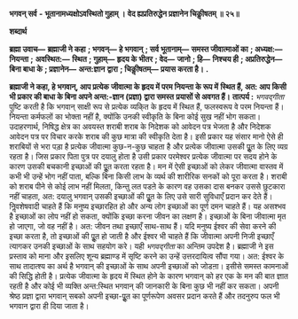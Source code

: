 **भगवन् सर्व** **-** **भूतानामध्यक्षोऽवस्थितो गुहाम् ।** **वेद ह्यप्रतिरुद्धेन प्रज्ञानेन चिकीॢषतम् ॥ २५॥** 

**शब्दार्थ** 

**ब्रह्मा उवाच—** **ब्रह्माजी ने कहा** **; भगवन्—** **हे भगवान्** **; सर्व भूतानाम्—** **समस्त जीवात्माओं का** **; अध्यक्ष:—** **नियन्ता** **;** **अवस्थित:—** **स्थित** **; गुहाम्—** **हृदय के भीतर** **; वेद—** **जानो** **; हि—** **निश्चय ही** **; अप्रतिरुद्धेन—** **बिना बाधा के** **; प्रज्ञानेन—** **अन्त:ज्ञान** **द्वारा** **; चिकीॢषतम्—** **प्रयास करता है।** **.** 

**ब्रह्माजी ने कहा, हे भगवान्, आप प्रत्येक जीवात्मा के हृदय में परम नियन्ता के रूप में** **स्थित हैं, अत: आप किसी भी प्रकार की बाधा के बिना अपने अन्त:-ज्ञान (प्रज्ञा) द्वारा समस्त** **प्रयासों से अवगत हैं।** **तात्पर्य :**  *भगवद्गीता* पुष्टि करती है कि भगवान् साक्षी रूप से प्रत्येक व्यकि्त के हृदय में स्थित हैं, फलस्वरूप वे परम नियन्ता हैं। नियन्ता कर्मफलों का भोक्ता नहीं है, क्योंकि उनकी स्वीकृति के बिना कोई सुख नहीं भोग सकता। उदाहरणार्थ, निषिद्ध क्षेत्र का अवयस्त शराबी शराब के निदेशक को आवेदन पत्र भेजता है और निदेशक आवेदन पत्र पर विचार करके शराब की कुछ मात्रा की स्वीकृति देता है। इसी प्रकार यह संसार मानो ऐसे ही शराबियों से भरा पड़ा है प्रत्येक जीवात्मा कुछ-न-कुछ चाहता है और प्रत्येक जीवात्मा उसकी पूॢत के लिए व्यग्र रहता है। जिस प्रकार पिता पुत्र पर दयालु होता है उसी प्रकार परमेश्वर प्रत्येक जीवात्मा पर सदय होने के कारण उसकी बचकानी इच्छाओं की पूॢत करता रहता है। मन में ऐसी इच्छाओं को लेकर जीवात्मा वास्तव में कभी भी उन्हें भोग नहीं पाता, बल्कि बिना किसी लाभ के व्यर्थ की शारीरिक सनकों को पूरा करता है। शराबी को शराब पीने से कोई लाभ नहीं मिलता, किन्तु लत पडऩे के कारण वह उसका दास बनकर उससे छुटकारा नहीं चाहता, अत: दयालु भगवान् उसकी इच्छाओं की पूॢत के लिए उसे सारी सुविधाएँ प्रदान कर देते हैं। निॢवशेषवादी चाहते हैं कि मनुष्य इच्छारहित हो और अन्य लोग इच्छाओं का पूर्ण दमन चाहते हैं। यह असश्भव है इच्छाओं का लोप नहीं हो सकता, क्योंकि इच्छा करना जीवन का लक्षण है। इच्छाओं के बिना जीवात्मा मृत हो जाएगा, जो वह नहीं है। अत: जीवन तथा इच्छाएँ साथ-साथ हैं। यदि मनुष्य ईश्वर की सेवा करने की इच्छा करता है, तो इच्छाओं की पूॢत हो जाती है और ईश्वर भी चाहते हैं कि जीवात्मा अपनी निजी इच्छाएँ त्यागकर उनकी इच्छाओं के साथ सहयोग करे। यही *भगवद्गीता* का अन्तिम उपदेश है। ब्रह्माजी ने इस प्रस्ताव को माना और इसलिए शून्य ब्रह्माण्ड में सृष्टि करने का उन्हें उत्तरदायित्व सौंपा गया। अत: ईश्वर के साथ तादात्श्य का अर्थ है भगवान् की इच्छाओं के साथ अपनी इच्छाओं को जोडऩा। इसीसे समस्त कामनाओं की सिद्धि होती है। प्रत्येक जीवात्मा के हृदय में स्थित होने के कारण भगवान् को हर एक के मन की बात ज्ञात रहती है और कोई भी व्यक्ति अन्त:स्थित भगवान् की जानकारी के बिना कुछ भी नहीं कर सकता। अपनी श्रेष्ठ प्रज्ञा द्वारा भगवान् सबको अपनी इच्छा-पूॢत का पूर्णरूपेण अवसर प्रदान करते हैं और तदनुरुप फल भी भगवान द्वारा ही दिया जाता है। 